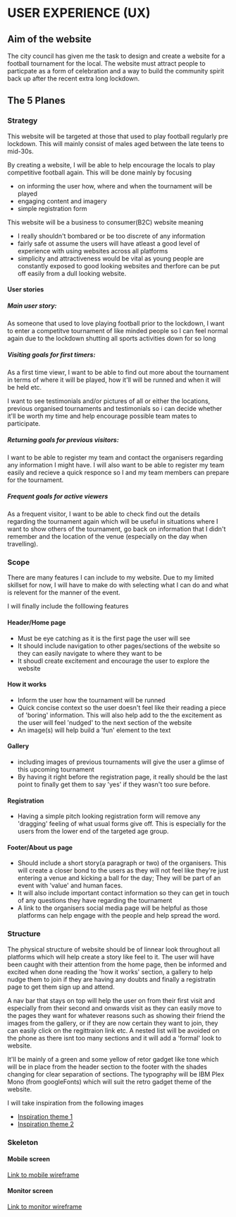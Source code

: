 # **USER EXPERIENCE (UX)**

## **Aim of the website**
The city council has given me the task to design and create a website for a football tournament for the local. The website must attract people to particpate as a form of celebration and a way to build the community spirit back up after the recent extra long lockdown.

## **The 5 Planes**
### **Strategy**
This website will be targeted at those that used to play football regularly pre lockdown. This will mainly consist of males aged between the late teens to mid-30s. 

By creating a website, I will be able to help encourage the locals to play competitive football again. This will be done mainly by focusing
* on informing the user how, where and when the tournament will be played
* engaging content and imagery
* simple registration form

This website will be a business to consumer(B2C) website meaning 
* I really shouldn't bombared or be too discrete of any information
* fairly safe ot assume the users will have atleast a good level of experience with using websites across all platforms
* simplicity and attractiveness would be vital as young people are constantly exposed to good looking websites and therfore can be put off easily from a dull looking website.

#### **User stories**
##### Main user story:
As someone that used to love playing football prior to the lockdown, I want to enter a competitve tournament of like minded people so I can feel normal again due to the lockdown shutting all sports activities down for so long

##### Visiting goals for first timers:
As a first time viewr, I want to be able to find out more about the tournament in terms of where it will be played, how it'll will be runned and when it will be held etc.

I want to see testimonials and/or pictures of all or either the locations, previous organised tournaments and testimonials so i can decide whether it'll be worth my time and help encourage possible team mates to participate. 

##### Returning goals for previous visitors:
I want to be able to register my team and contact the organisers regarding any information I might have. I will also want to be able to register my team easily and recieve a quick responce so I and my team members can prepare for the tournament.

##### Frequent goals for active viewers
As a frequent visitor, I want to be able to check find out the details regarding the tournament again which will be useful in situations where I want to show others of the tournament, go back on information that I didn't remember and the location of the venue (especially on the day when travelling).

### **Scope**
There are many features I can include to my website. Due to my limited skillset for now, I will have to make do with selecting what I can do and what is relevent for the manner of the event.




I will finally include the folllowing features
#### Header/Home page
* Must be eye catching as it is the first page the user will see
* It should include navigation to other pages/sections of the website so they can easily navigate to where they want to be
* It shoudl create excitement and encourage the user to explore the website

#### How it works
* Inform the user how the tournament will be runned
* Quick concise context so the user doesn't feel like their reading a piece of 'boring' information. This will also help add to the the excitement as the user will feel 'nudged' to the next section of the website
* An image(s) will help build a 'fun' element to the text

#### Gallery
* including images of previous tournaments will give the user a glimse of this upcoming tournament
* By having it right before the registration page, it really should be the last point to finally get them to say 'yes' if they wasn't too sure before.

#### Registration
* Having a simple pitch looking registration form will remove any 'dragging' feeling of what usual forms give off. This is especially for the users from the lower end of the targeted age group.

#### Footer/About us page
* Should include a short story(a paragraph or two) of the organisers. This will create a closer bond to the users as they will not feel like they're just entering a venue and kicking a ball for the day; They will be part of an event with 'value' and human faces.
* It will also include important contact information so they can get in touch of any questions they have regarding the tournament
* A link to the organisers social media page will be helpful as those platforms can help engage with the people and help spread the word.

### **Structure**
The physical structure of website should be of linnear look throughout all platforms which will help create a story like feel to it. The user will have been caught with their attention from the home page, then be informed and excited when done reading the 'how it works' section, a gallery to help nudge them to join if they are having any doubts and finally a registratin page to get them sign up and attend. 

A nav bar that stays on top will help the user on from their first visit and especially from their second and onwards visit as they can easily move to the pages they want for whatever reasons such as showing their friend the images from the gallery, or if they are now certain they want to join, they can easily click on the regittraion link etc. A nested list will be avoided on the phone as there isnt too many sections and it will add a 'formal' look to website.

It'll be mainly of a green and some yellow of retor gadget like tone which will be in place from the header section to the footer with the shades changing for clear separation of sections. The typography will be IBM Plex Mono (from googleFonts) which will suit the retro gadget theme of the website.

I will take inspiration from the following images
* [Inspiration theme 1](images\retroGameInspo1.jpeg)
* [Inspiration theme 2](images\retroGameInspo2.jfif)

### **Skeleton**
#### Mobile screen
[Link to mobile wireframe](https://github.com/shiba517/Tutor-meetup-1/blob/main/images/WireframeForMobile.png)

#### Monitor screen
[Link to monitor wireframe](images\WireframeForMonitor.png)
